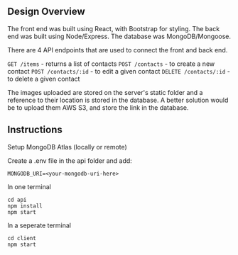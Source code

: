 ## Design Overview

The front end was built using React, with Bootstrap for styling.
The back end was built using Node/Express.
The database was MongoDB/Mongoose.

There are 4 API endpoints that are used to connect the front and back end.

`GET /items` - returns a list of contacts
`POST /contacts` - to create a new contact
`POST /contacts/:id` - to edit a given contact
`DELETE /contacts/:id` - to delete a given contact

The images uploaded are stored on the server's static folder and a reference to their location is stored in the database. A better solution would be to upload them AWS S3, and store the link in the database.

## Instructions

Setup MongoDB Atlas (locally or remote)

Create a .env file in the api folder and add:

    MONGODB_URI=<your-mongodb-uri-here>

In one terminal 

    cd api
    npm install
    npm start

In a seperate terminal 

    cd client
    npm start

 